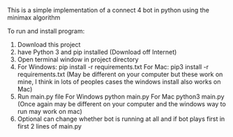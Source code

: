 This is a simple implementation of a connect 4 bot in python using the minimax algorithm

To run and install program:

1. Download this project
2. have Python 3 and pip installed (Download off Internet)
3. Open terminal window in project directory
4. For Windows: pip install -r requirements.txt For Mac: pip3 install -r requirements.txt (May be different on your computer but these work on mine, I think in lots of peoples cases the windows install also works on Mac)
5. Run main.py file For Windows python main.py For Mac python3 main.py (Once again may be different on your computer and the windows way to run may work on mac)
6. Optional can change whether bot is running at all and if bot plays first in first 2 lines of main.py
